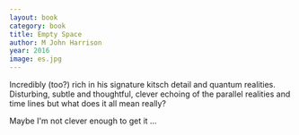 ```yaml
---
layout: book
category: book
title: Empty Space
author: M John Harrison
year: 2016
image: es.jpg
---
```

Incredibly (too?) rich in his signature kitsch detail and quantum realities. Disturbing, subtle and thoughtful, clever echoing of the parallel realities and time lines but what does it all mean really?  

Maybe I'm not clever enough to get it ...  
